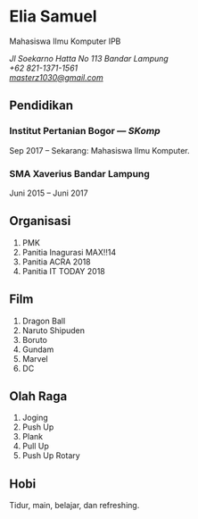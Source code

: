 **Elia Samuel**
==================
Mahasiswa Ilmu Komputer IPB

*Jl Soekarno Hatta No 113 Bandar Lampung\
+62 821-1371-1561\
masterz1030@gmail.com*

## Pendidikan
### Institut Pertanian Bogor — *SKomp*
Sep 2017 – Sekarang: Mahasiswa Ilmu Komputer.
### SMA Xaverius Bandar Lampung
Juni 2015 – Juni 2017
## Organisasi
1. PMK
2. Panitia Inagurasi MAX!!14
3. Panitia ACRA 2018
4. Panitia IT TODAY 2018
## Film
1. Dragon Ball
2. Naruto Shipuden
3. Boruto
4. Gundam 
5. Marvel 
6. DC
## Olah Raga
1. Joging
2. Push Up
3. Plank
4. Pull Up
5. Push Up Rotary
## Hobi
Tidur, main, belajar, dan refreshing.
